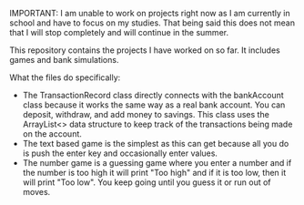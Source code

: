 IMPORTANT: I am unable to work on projects right now as I am currently in school and have to focus on my studies. That being said this does not mean that I will stop completely and will continue in the summer.

This repository contains the projects I have worked on so far. It includes games and bank simulations.

What the files do specifically:
- The TransactionRecord class directly connects with the bankAccount class because it works the same way as a real bank account. You can deposit, withdraw, and add money to savings. This class uses the ArrayList<> data structure to keep track of the transactions being made on the account.
- The text based game is the simplest as this can get because all you do is push the enter key and occasionally enter values. 
- The number game is a guessing game where you enter a number and if the number is too high it will print "Too high" and if it is too low, then it will print "Too low". You keep going until you guess it or run out of moves.
